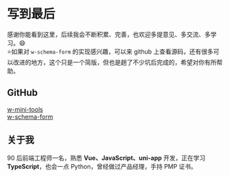 # 写到最后

感谢你能看到这里，后续我会不断积累、完善，也欢迎多提意见、多交流、多学习。:smile:  
:star:如果对 `w-schema-form` 的实现感兴趣，可以来 github 上查看源码，还有很多可以改进的地方，这个只是一个简版，但也是趟了不少坑后完成的，希望对你有所帮助。

## GitHub

[w-mini-tools](https://github.com/Waynefong/w-mini-tools)  
[w-schema-form](https://github.com/Waynefong/w-schema-form)

## 关于我

90 后前端工程师一名，熟悉 **Vue、JavaScript、uni-app** 开发，正在学习 **TypeScript**，也会一点 Python，曾经做过产品经理，手持 PMP 证书。

